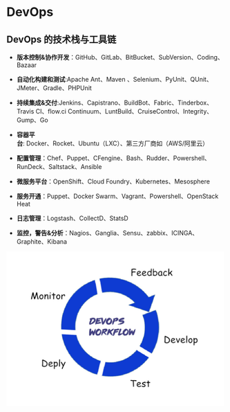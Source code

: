 # DevOps

## DevOps 的技术栈与工具链
*   **版本控制&协作开发**：GitHub、GitLab、BitBucket、SubVersion、Coding、Bazaar
    
*   **自动化构建和测试**:Apache Ant、Maven 、Selenium、PyUnit、QUnit、JMeter、Gradle、PHPUnit
    
*   **持续集成&交付**:Jenkins、Capistrano、BuildBot、Fabric、Tinderbox、Travis CI、flow.ci Continuum、LuntBuild、CruiseControl、Integrity、Gump、Go
    
*   **容器平台**: Docker、Rocket、Ubuntu（LXC）、第三方厂商如（AWS/阿里云）
    
*   **配置管理**：Chef、Puppet、CFengine、Bash、Rudder、Powershell、RunDeck、Saltstack、Ansible
    
*   **微服务平台**：OpenShift、Cloud Foundry、Kubernetes、Mesosphere
    
*   **服务开通**：Puppet、Docker Swarm、Vagrant、Powershell、OpenStack Heat
    
*   **日志管理**：Logstash、CollectD、StatsD
    
*   **监控，警告&分析**：Nagios、Ganglia、Sensu、zabbix、ICINGA、Graphite、Kibana

![flow.ci](../../asset/image/devops-workflow.jpg)